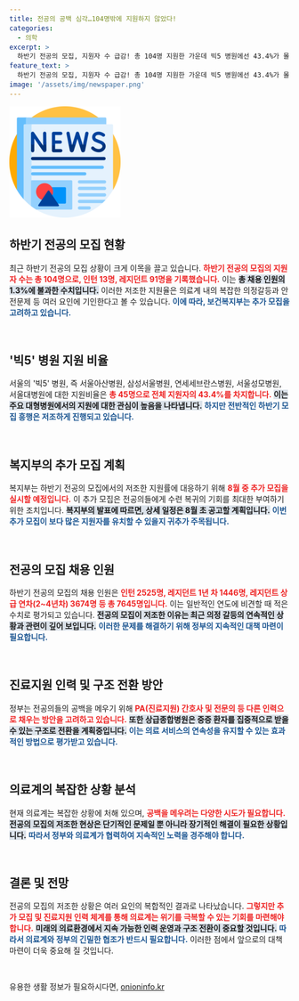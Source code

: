 ```yaml
---
title: 전공의 공백 심각…104명밖에 지원하지 않았다!
categories:
  - 의학
excerpt: >
  하반기 전공의 모집, 지원자 수 급감! 총 104명 지원한 가운데 빅5 병원에선 43.4%가 몰렸다. 복지부는 추가 모집 계획을 발표하며 전공의들에게 수련 복귀 기회를 제공할 방침! 클릭해 더 알아보세요!
feature_text: >
  하반기 전공의 모집, 지원자 수 급감! 총 104명 지원한 가운데 빅5 병원에선 43.4%가 몰렸다. 복지부는 추가 모집 계획을 발표하며 전공의들에게 수련 복귀 기회를 제공할 방침! 클릭해 더 알아보세요!
image: '/assets/img/newspaper.png'
---
```


<p><img src="/assets/img/newspaper.png" alt="kimp 속보" /></p>

<h2 data-ke-size="size26">하반기 전공의 모집 현황</h2>

<p data-ke-size="size16">최근 하반기 전공의 모집 상황이 크게 이목을 끌고 있습니다. <b><span style="color: #ee2323;">하반기 전공의 모집의 지원자 수는 총 104명으로, 인턴 13명, 레지던트 91명을 기록했습니다.</span></b> 이는 <b><span style="background-color: #21538527;">총 채용 인원의 1.3%에 불과한 수치입니다.</span></b> 이러한 저조한 지원율은 의료계 내의 복잡한 의정갈등과 안전문제 등 여러 요인에 기인한다고 볼 수 있습니다. <b><span style="color: #1a5490;">이에 따라, 보건복지부는 추가 모집을 고려하고 있습니다.</span></b></p>

<p data-ke-size="size16">&nbsp;</p>

<h2 data-ke-size="size26">'빅5' 병원 지원 비율</h2>

<p data-ke-size="size16">서울의 '빅5' 병원, 즉 서울아산병원, 삼성서울병원, 연세세브란스병원, 서울성모병원, 서울대병원에 대한 지원비율은 <b><span style="color: #ee2323;">총 45명으로 전체 지원자의 43.4%를 차지합니다.</span></b> <b><span style="background-color: #21538527;">이는 주요 대형병원에서의 지원에 대한 관심이 높음을 나타냅니다.</span></b> <b><span style="color: #1a5490;">하지만 전반적인 하반기 모집 흥행은 저조하게 진행되고 있습니다.</span></b></p>

<p data-ke-size="size16">&nbsp;</p>

<h2 data-ke-size="size26">복지부의 추가 모집 계획</h2>

<p data-ke-size="size16">복지부는 하반기 전공의 모집에서의 저조한 지원률에 대응하기 위해 <b><span style="color: #ee2323;">8월 중 추가 모집을 실시할 예정입니다.</span></b> 이 추가 모집은 전공의들에게 수련 복귀의 기회를 최대한 부여하기 위한 조치입니다. <b><span style="background-color: #21538527;">복지부의 발표에 따르면, 상세 일정은 8월 초 공고할 계획입니다.</span></b> <b><span style="color: #1a5490;">이번 추가 모집이 보다 많은 지원자를 유치할 수 있을지 귀추가 주목됩니다.</span></b></p>

<p data-ke-size="size16">&nbsp;</p>

<h2 data-ke-size="size26">전공의 모집 채용 인원</h2>

<p data-ke-size="size16">하반기 전공의 모집의 채용 인원은 <b><span style="color: #ee2323;">인턴 2525명, 레지던트 1년 차 1446명, 레지던트 상급 연차(2~4년차) 3674명 등 총 7645명입니다.</span></b> 이는 일반적인 연도에 비견할 때 적은 수치로 평가되고 있습니다. <b><span style="background-color: #21538527;">전공의 모집이 저조한 이유는 최근 의정 갈등의 연속적인 상황과 관련이 깊어 보입니다.</span></b> <b><span style="color: #1a5490;">이러한 문제를 해결하기 위해 정부의 지속적인 대책 마련이 필요합니다.</span></b></p>

<p data-ke-size="size16">&nbsp;</p>

<h2 data-ke-size="size26">진료지원 인력 및 구조 전환 방안</h2>

<p data-ke-size="size16">정부는 전공의들의 공백을 메우기 위해 <b><span style="color: #ee2323;">PA(진료지원) 간호사 및 전문의 등 다른 인력으로 채우는 방안을 고려하고 있습니다.</span></b> <b><span style="background-color: #21538527;">또한 상급종합병원은 중증 환자를 집중적으로 받을 수 있는 구조로 전환을 계획중입니다.</span></b> <b><span style="color: #1a5490;">이는 의료 서비스의 연속성을 유지할 수 있는 효과적인 방법으로 평가받고 있습니다.</span></b></p>

<p data-ke-size="size16">&nbsp;</p>

<h2 data-ke-size="size26">의료계의 복잡한 상황 분석</h2>

<p data-ke-size="size16">현재 의료계는 복잡한 상황에 처해 있으며, <b><span style="color: #ee2323;">공백을 메우려는 다양한 시도가 필요합니다.</span></b> <b><span style="background-color: #21538527;">전공의 모집의 저조한 현상은 단기적인 문제일 뿐 아니라 장기적인 해결이 필요한 상황입니다.</span></b> <b><span style="color: #1a5490;">따라서 정부와 의료계가 협력하여 지속적인 노력을 경주해야 합니다.</span></b></p>

<p data-ke-size="size16">&nbsp;</p>

<h2 data-ke-size="size26">결론 및 전망</h2>

<p data-ke-size="size16">전공의 모집의 저조한 상황은 여러 요인의 복합적인 결과로 나타났습니다. <b><span style="color: #ee2323;">그렇지만 추가 모집 및 진료지원 인력 체계를 통해 의료계는 위기를 극복할 수 있는 기회를 마련해야 합니다.</span></b> <b><span style="background-color: #21538527;">미래의 의료환경에서 지속 가능한 인력 운영과 구조 전환이 중요할 것입니다.</span></b> <b><span style="color: #1a5490;">따라서 의료계와 정부의 긴밀한 협조가 반드시 필요합니다.</span></b> 이러한 점에서 앞으로의 대책 마련이 더욱 중요해 질 것입니다.</p>

<p data-ke-size="size16">&nbsp;</p>
유용한 생활 정보가 필요하시다면, <a href="https://onioninfo.kr" rel="dofollow">onioninfo.kr</a>


